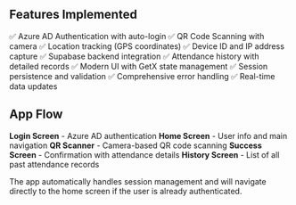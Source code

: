 ## Features Implemented

✅ Azure AD Authentication with auto-login
✅ QR Code Scanning with camera
✅ Location tracking (GPS coordinates)
✅ Device ID and IP address capture
✅ Supabase backend integration
✅ Attendance history with detailed records
✅ Modern UI with GetX state management
✅ Session persistence and validation
✅ Comprehensive error handling
✅ Real-time data updates

## App Flow

**Login Screen** - Azure AD authentication
**Home Screen** - User info and main navigation
**QR Scanner** - Camera-based QR code scanning
**Success Screen** - Confirmation with attendance details
**History Screen** - List of all past attendance records

The app automatically handles session management and will navigate directly to the home screen if the user is already authenticated.
